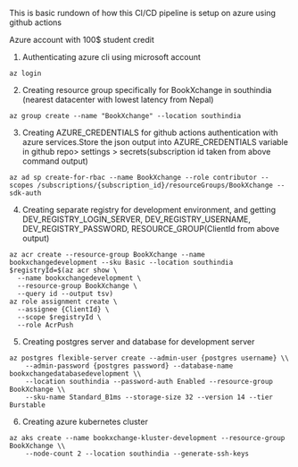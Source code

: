 This is basic rundown of how this CI/CD pipeline is setup on azure using github actions 

Azure account with 100$ student credit

1. Authenticating azure cli using microsoft account
```
az login
```

2. Creating resource group specifically for BookXchange in southindia (nearest datacenter with lowest latency from Nepal)
```
az group create --name "BookXchange" --location southindia
```

3. Creating AZURE_CREDENTIALS for github actions authentication with azure services.Store the json output into AZURE_CREDENTIALS variable in github repo> settings > secrets(subscription id taken from above command output)
```
az ad sp create-for-rbac --name BookXchange --role contributor --scopes /subscriptions/{subscription_id}/resourceGroups/BookXchange --sdk-auth
```

4. Creating separate registry for development environment, and getting DEV_REGISTRY_LOGIN_SERVER, DEV_REGISTRY_USERNAME, DEV_REGISTRY_PASSWORD,  RESOURCE_GROUP(ClientId from above output)
```
az acr create --resource-group BookXchange --name bookxchangedevelopment --sku Basic --location southindia
$registryId=$(az acr show \
  --name bookxchangedevelopment \
  --resource-group BookXchange \
  --query id --output tsv)
az role assignment create \
  --assignee {ClientId} \
  --scope $registryId \
  --role AcrPush
```


5. Creating postgres server and database for development server
```
az postgres flexible-server create --admin-user {postgres username} \\
    --admin-password {postgres password} --database-name bookxchangedatabasedevelopment \\
    --location southindia --password-auth Enabled --resource-group BookXchange \\
    --sku-name Standard_B1ms --storage-size 32 --version 14 --tier Burstable
```

6. Creating azure kubernetes cluster
```
az aks create --name bookxchange-kluster-development --resource-group BookXchange \\
    --node-count 2 --location southindia --generate-ssh-keys
```

